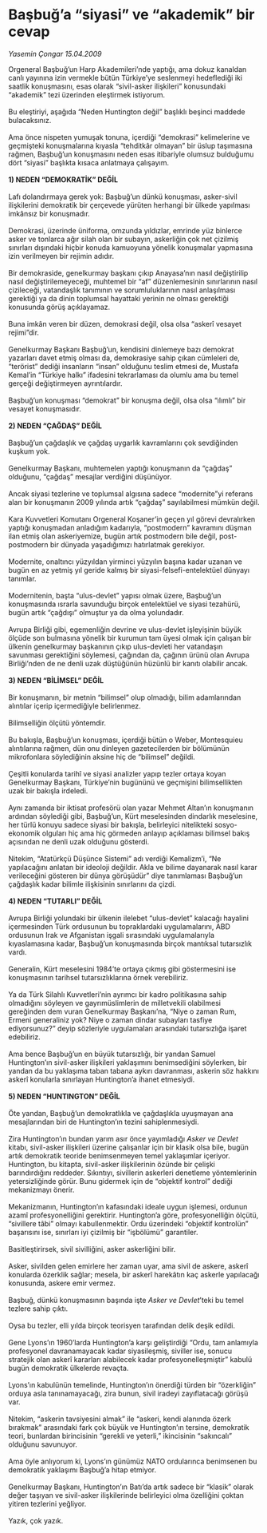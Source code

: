# Başbuğ’a “siyasi” ve “akademik” bir cevap

*Yasemin Çongar 15.04.2009*

<div class="taraf_structure_2col_1zq">
<div class="margen_n">



 <p>Orgeneral Başbuğ’un Harp Akademileri’nde yaptığı, ama dokuz kanaldan canlı yayınına izin vermekle bütün Türkiye’ye seslenmeyi hedeflediği iki saatlik konuşmasını, esas olarak “sivil-asker ilişkileri” konusundaki “akademik” tezi üzerinden eleştirmek istiyorum. <br/><br/>Bu eleştiriyi, aşağıda “Neden Huntington değil” başlıklı beşinci maddede bulacaksınız. <br/><br/>Ama önce nispeten yumuşak tonuna, içerdiği “demokrasi” kelimelerine ve geçmişteki konuşmalarına kıyasla “tehditkâr olmayan” bir üslup taşımasına rağmen, Başbuğ’un konuşmasını neden esas itibariyle olumsuz bulduğumu dört “siyasi” başlıkta kısaca anlatmaya çalışayım.   <b><br/><br/>1) NEDEN “DEMOKRATİK” DEĞİL </b>  <br/><br/>Lafı dolandırmaya gerek yok: Başbuğ’un dünkü konuşması, asker-sivil ilişkilerini demokratik bir çerçevede yürüten herhangi bir ülkede yapılması imkânsız bir konuşmadır. <br/><br/>Demokrasi, üzerinde üniforma, omzunda yıldızlar, emrinde yüz binlerce asker ve tonlarca ağır silah olan bir subayın, askerliğin çok net çizilmiş sınırları dışındaki hiçbir konuda kamuoyuna yönelik konuşmalar yapmasına izin verilmeyen bir rejimin adıdır. <br/><br/>Bir demokraside, genelkurmay başkanı çıkıp Anayasa’nın nasıl değiştirilip nasıl değiştirilemeyeceği, muhtemel bir “af” düzenlemesinin sınırlarının nasıl çizileceği, vatandaşlık tanımının ve sorumluluklarının nasıl anlaşılması gerektiği ya da dinin toplumsal hayattaki yerinin ne olması gerektiği konusunda görüş açıklayamaz. <br/><br/>Buna imkân veren bir düzen, demokrasi değil, olsa olsa “askerî vesayet rejimi”dir. <br/><br/>Genelkurmay Başkanı Başbuğ’un, kendisini dinlemeye bazı demokrat yazarları davet etmiş olması da, demokrasiye sahip çıkan cümleleri de, “terörist” dediği insanların “insan” olduğunu teslim etmesi de, Mustafa Kemal’in “Türkiye halkı” ifadesini tekrarlaması da olumlu ama bu temel gerçeği değiştirmeyen ayrıntılardır. <br/><br/>Başbuğ’un konuşması “demokrat” bir konuşma değil, olsa olsa “ılımlı” bir vesayet konuşmasıdır.   <b><br/><br/>2) NEDEN “ÇAĞDAŞ” DEĞİL </b>  <br/><br/>Başbuğ’un çağdaşlık ve çağdaş uygarlık kavramlarını çok sevdiğinden kuşkum yok. <br/><br/>Genelkurmay Başkanı, muhtemelen yaptığı konuşmanın da “çağdaş” olduğunu, “çağdaş” mesajlar verdiğini düşünüyor. <br/><br/>Ancak siyasi tezlerine ve toplumsal algısına sadece “modernite”yi referans alan bir konuşmanın 2009 yılında artık “çağdaş” sayılabilmesi mümkün değil. <br/><br/>Kara Kuvvetleri Komutanı Orgeneral Koşaner’in geçen yıl görevi devralırken yaptığı konuşmadan anladığım kadarıyla, “postmodern” kavramını düşman ilan etmiş olan askeriyemize, bugün artık postmodern bile değil, post-postmodern bir dünyada yaşadığımızı hatırlatmak gerekiyor. <br/><br/>Modernite, onaltıncı yüzyıldan yirminci yüzyılın başına kadar uzanan ve bugün en az yetmiş yıl geride kalmış bir siyasi-felsefi-entelektüel dünyayı tanımlar. <br/><br/>Modernitenin, başta “ulus-devlet” yapısı olmak üzere, Başbuğ’un konuşmasında ısrarla savunduğu birçok entelektüel ve siyasi tezahürü, bugün artık “çağdışı” olmuştur ya da olma yolundadır. <br/><br/>Avrupa Birliği gibi, egemenliğin devrine ve ulus-devlet işleyişinin büyük ölçüde son bulmasına yönelik bir kurumun tam üyesi olmak için çalışan bir ülkenin genelkurmay başkanının çıkıp ulus-devleti her vatandaşın savunması gerektiğini söylemesi, çağından da, çağının ürünü olan Avrupa Birliği’nden de ne denli uzak düştüğünün hüzünlü bir kanıtı olabilir ancak.   <b><br/><br/>3) NEDEN “BİLİMSEL” DEĞİL </b>  <br/><br/>Bir konuşmanın, bir metnin “bilimsel” olup olmadığı, bilim adamlarından alıntılar içerip içermediğiyle belirlenmez. <br/><br/>Bilimselliğin ölçütü yöntemdir. <br/><br/>Bu bakışla, Başbuğ’un konuşması, içerdiği bütün o Weber, Montesquieu alıntılarına rağmen, dün onu dinleyen gazetecilerden bir bölümünün mikrofonlara söylediğinin aksine hiç de “bilimsel” değildi. <br/><br/>Çeşitli konularda tarihî ve siyasi analizler yapıp tezler ortaya koyan Genelkurmay Başkanı, Türkiye’nin bugününü ve geçmişini bilimsellikten uzak bir bakışla irdeledi. <br/><br/>Aynı zamanda bir iktisat profesörü olan yazar Mehmet Altan’ın konuşmanın ardından söylediği gibi, Başbuğ’un, Kürt meselesinden dindarlık meselesine, her türlü konuyu sadece siyasi bir bakışla, belirleyici nitelikteki sosyo-ekonomik olguları hiç ama hiç görmeden anlayıp açıklaması bilimsel bakış açısından ne denli uzak olduğunu gösterdi. <br/><br/>Nitekim, “Atatürkçü Düşünce Sistemi” adı verdiği Kemalizm’i, “Ne yapılacağını anlatan bir ideoloji değildir. Akla ve bilime dayanarak nasıl karar verileceğini gösteren bir dünya görüşüdür” diye tanımlaması Başbuğ’un çağdaşlık kadar bilimle ilişkisinin sınırlarını da çizdi.   <b><br/><br/>4) NEDEN “TUTARLI” DEĞİL </b>  <br/><br/>Avrupa Birliği yolundaki bir ülkenin ilelebet “ulus-devlet” kalacağı hayalini içermesinden Türk ordusunun bu topraklardaki uygulamalarını, ABD ordusunun Irak ve Afganistan işgali sırasındaki uygulamalarıyla kıyaslamasına kadar, Başbuğ’un konuşmasında birçok mantıksal tutarsızlık vardı. <br/><br/>Generalin, Kürt meselesini 1984’te ortaya çıkmış gibi göstermesini ise konuşmasının tarihsel tutarsızlıklarına örnek verebiliriz. <br/><br/>Ya da Türk Silahlı Kuvvetleri’nin ayrımcı bir kadro politikasına sahip olmadığını söyleyen ve gayrımüslimlerin de milletvekili olabilmesi gereğinden dem vuran Genelkurmay Başkanı’na, “Niye o zaman Rum, Ermeni generaliniz yok? Niye o zaman dindar subayları tasfiye ediyorsunuz?” deyip sözleriyle uygulamaları arasındaki tutarsızlığa işaret edebiliriz. <br/><br/>Ama bence Başbuğ’un en büyük tutarsızlığı, bir yandan Samuel Huntington’ın sivil-asker ilişkileri yaklaşımını benimsediğini söylerken, bir yandan da bu yaklaşıma taban tabana aykırı davranması, askerin söz hakkını askerî konularla sınırlayan Huntington’a ihanet etmesiydi.   <b><br/><br/>5) NEDEN “HUNTINGTON” DEĞİL </b>  <br/><br/>Öte yandan, Başbuğ’un demokratlıkla ve çağdaşlıkla uyuşmayan ana mesajlarından biri de Huntington’ın tezini sahiplenmesiydi. <br/><br/>Zira Huntington’ın bundan yarım asır önce yayımladığı <i>Asker ve Devlet</i> kitabı, sivil-asker ilişkileri üzerine çalışanlar için bir klasik olsa bile, bugün artık demokratik teoride benimsenmeyen temel yaklaşımlar içeriyor.   <br/>Huntington, bu kitapta, sivil-asker ilişkilerinin özünde bir çelişki barındırdığını reddeder. Sıkıntıyı, sivillerin askerleri denetleme yöntemlerinin yetersizliğinde görür. Bunu gidermek için de “objektif kontrol” dediği mekanizmayı önerir. <br/><br/>Mekanizmanın, Huntington’ın kafasındaki ideale uygun işlemesi, ordunun azamî profesyonelliğini gerektirir. Huntington’a göre, profesyonelliğin ölçütü, “sivillere tâbi” olmayı kabullenmektir. Ordu üzerindeki “objektif kontrolün” başarısını ise, sınırları iyi çizilmiş bir “işbölümü” garantiler. <br/><br/>Basitleştirirsek, sivil sivilliğini, asker askerliğini bilir. <br/><br/>Asker, sivilden gelen emirlere her zaman uyar, ama sivil de askere, askerî konularda özerklik sağlar; mesela, bir askerî harekâtın kaç askerle yapılacağı konusunda, askere emir vermez. <br/><br/>Başbuğ, dünkü konuşmasının başında işte <i>Asker ve Devlet</i>’teki bu temel tezlere sahip çıktı. <br/><br/>Oysa bu tezler, elli yılda birçok teorisyen tarafından delik deşik edildi. <br/><br/>Gene Lyons’ın 1960’larda Huntington’a karşı geliştirdiği “Ordu, tam anlamıyla profesyonel davranamayacak kadar siyasileşmiş, siviller ise, sonucu stratejik olan askerî kararları alabilecek kadar profesyonelleşmiştir” kabulü bugün demokratik ülkelerde revaçta. <br/><br/>Lyons’ın kabulünün temelinde, Huntington’ın önerdiği türden bir “özerkliğin” orduya asla tanınamayacağı, zira bunun, sivil iradeyi zayıflatacağı görüşü var. <br/><br/>Nitekim, “askerin tavsiyesini almak” ile “askeri, kendi alanında özerk bırakmak” arasındaki fark çok büyük ve Huntington’ın tersine, demokratik teori, bunlardan birincisinin “gerekli ve yeterli,” ikincisinin “sakıncalı” olduğunu savunuyor. <br/><br/>Ama öyle anlıyorum ki, Lyons’ın günümüz NATO ordularınca benimsenen bu demokratik yaklaşımı Başbuğ’a hitap etmiyor. <br/><br/>Genelkurmay Başkanı, Huntington’ın Batı’da artık sadece bir “klasik” olarak değer taşıyan ve sivil-asker ilişkilerinde belirleyici olma özelliğini çoktan yitiren tezlerini yeğliyor. <br/><br/>Yazık, çok yazık.</p>
<br/>
<br/>
<br/>



<br/>


<div id="taraf_not">
</div>

</div>


</div>

